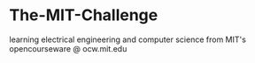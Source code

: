 # The-MIT-Challenge
learning electrical engineering and computer science from MIT's opencourseware @ ocw.mit.edu
